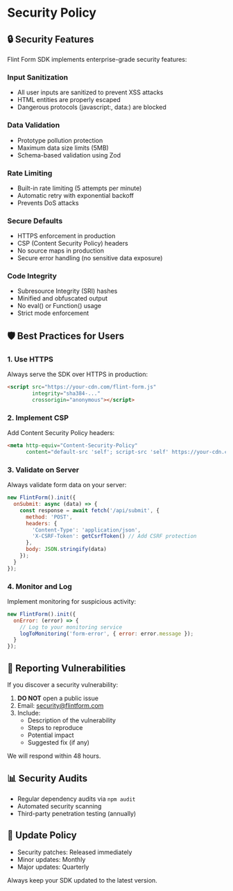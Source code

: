 # Security Policy

## 🔒 Security Features

Flint Form SDK implements enterprise-grade security features:

### Input Sanitization
- All user inputs are sanitized to prevent XSS attacks
- HTML entities are properly escaped
- Dangerous protocols (javascript:, data:) are blocked

### Data Validation
- Prototype pollution protection
- Maximum data size limits (5MB)
- Schema-based validation using Zod

### Rate Limiting
- Built-in rate limiting (5 attempts per minute)
- Automatic retry with exponential backoff
- Prevents DoS attacks

### Secure Defaults
- HTTPS enforcement in production
- CSP (Content Security Policy) headers
- No source maps in production
- Secure error handling (no sensitive data exposure)

### Code Integrity
- Subresource Integrity (SRI) hashes
- Minified and obfuscated output
- No eval() or Function() usage
- Strict mode enforcement

## 🛡️ Best Practices for Users

### 1. Use HTTPS
Always serve the SDK over HTTPS in production:
```html
<script src="https://your-cdn.com/flint-form.js" 
        integrity="sha384-..." 
        crossorigin="anonymous"></script>
```

### 2. Implement CSP
Add Content Security Policy headers:
```html
<meta http-equiv="Content-Security-Policy" 
      content="default-src 'self'; script-src 'self' https://your-cdn.com">
```

### 3. Validate on Server
Always validate form data on your server:
```javascript
new FlintForm().init({
  onSubmit: async (data) => {
    const response = await fetch('/api/submit', {
      method: 'POST',
      headers: { 
        'Content-Type': 'application/json',
        'X-CSRF-Token': getCsrfToken() // Add CSRF protection
      },
      body: JSON.stringify(data)
    });
  }
});
```

### 4. Monitor and Log
Implement monitoring for suspicious activity:
```javascript
new FlintForm().init({
  onError: (error) => {
    // Log to your monitoring service
    logToMonitoring('form-error', { error: error.message });
  }
});
```

## 🚨 Reporting Vulnerabilities

If you discover a security vulnerability:

1. **DO NOT** open a public issue
2. Email: security@flintform.com
3. Include:
   - Description of the vulnerability
   - Steps to reproduce
   - Potential impact
   - Suggested fix (if any)

We will respond within 48 hours.

## 📊 Security Audits

- Regular dependency audits via `npm audit`
- Automated security scanning
- Third-party penetration testing (annually)

## 🔄 Update Policy

- Security patches: Released immediately
- Minor updates: Monthly
- Major updates: Quarterly

Always keep your SDK updated to the latest version.